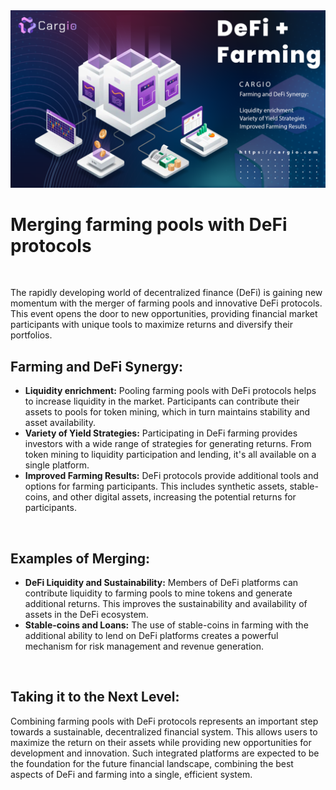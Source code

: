 <img src="https://github.com/cargiocom/announcement18/blob/43a6476d00b5f7e189315238235005740ef5c12e/img/banner.png" alt="banner"/>
<br>
<h1>Merging farming pools with DeFi protocols</h1>
<br>
<p>The rapidly developing world of decentralized finance (DeFi) is gaining new momentum with the merger of farming pools and innovative DeFi protocols. This event opens the door to new opportunities, providing financial market participants with unique tools to maximize returns and diversify their portfolios.</p>
<h2>Farming and DeFi Synergy:</h2>
<ul>
  <li><b>Liquidity enrichment:</b>
  Pooling farming pools with DeFi protocols helps to increase liquidity in the market. Participants can contribute their assets to pools for token mining, which in turn maintains       
  stability and asset availability.</li>
  <li><b>Variety of Yield Strategies:</b>
  Participating in DeFi farming provides investors with a wide range of strategies for generating returns. From token mining to liquidity participation and lending, it's all available    on a single platform.</li>
  <li><b>Improved Farming Results:</b>
  DeFi protocols provide additional tools and options for farming participants. This includes synthetic assets, stable-coins, and other digital assets, increasing the potential returns   for participants.</li>
</ul>
<br>
<h2>Examples of Merging:</h2>
<ul>
  <li><b>DeFi Liquidity and Sustainability:</b>
  Members of DeFi platforms can contribute liquidity to farming pools to mine tokens and generate additional returns. This improves the sustainability and availability of assets in the 
  DeFi ecosystem.</li>
  <li><b>Stable-coins and Loans:</b>
  The use of stable-coins in farming with the additional ability to lend on DeFi platforms creates a powerful mechanism for risk management and revenue generation.</li>
</ul>
<br>
<h2>Taking it to the Next Level:</h2>
<p>Combining farming pools with DeFi protocols represents an important step towards a sustainable, decentralized financial system. This allows users to maximize the return on their assets while providing new opportunities for development and innovation. Such integrated platforms are expected to be the foundation for the future financial landscape, combining the best aspects of DeFi and farming into a single, efficient system.</p>
